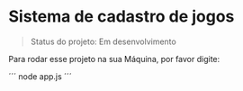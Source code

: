 # Sistema de cadastro de jogos

> Status do projeto: Em desenvolvimento

Para rodar esse projeto na sua Máquina, por favor digite: 

´´´
node app.js
´´´


